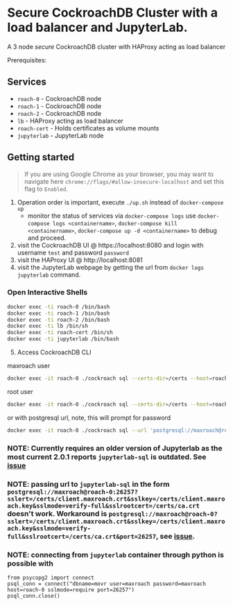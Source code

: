 # Secure CockroachDB Cluster with a load balancer and JupyterLab.
A 3 node *secure* CockroachDB cluster with HAProxy acting as load balancer

Prerequisites:

## Services
* `roach-0` - CockroachDB node
* `roach-1` - CockroachDB node
* `roach-2` - CockroachDB node
* `lb` - HAProxy acting as load balancer
* `roach-cert` - Holds certificates as volume mounts
* `jupyterlab` - JupyterLab node

## Getting started
>If you are using Google Chrome as your browser, you may want to navigate here `chrome://flags/#allow-insecure-localhost` and set this flag to `Enabled`. 

1) Operation order is important, execute `./up.sh` instead of `docker-compose up`
	- monitor the status of services via `docker-compose logs`
          use `docker-compose logs <containername>`, `docker-compose kill <containername>`, `docker-compose up -d <containername>`
          to debug and proceed.
2) visit the CockroachDB UI @ https://localhost:8080 and login with username `test` and password `password`
3) visit the HAProxy UI @ http://localhost:8081
4) visit the JupyterLab webpage by getting the url from `docker logs jupyterlab` command.

### Open Interactive Shells
```bash
docker exec -ti roach-0 /bin/bash
docker exec -ti roach-1 /bin/bash
docker exec -ti roach-2 /bin/bash
docker exec -ti lb /bin/sh
docker exec -ti roach-cert /bin/sh
docker exec -ti jupyterlab /bin/bash
```

5) Access CockroachDB CLI

maxroach user

```bash
docker exec -it roach-0 ./cockroach sql --certs-dir=/certs --host=roach-0:26257 --user=maxroach --database=movr
```

root user

```bash
docker exec -it roach-0 ./cockroach sql --certs-dir=/certs --host=roach-0:26257
```

or with postgresql url, note, this will prompt for password

```bash
docker exec -it roach-0 ./cockroach sql --url 'postgresql://maxroach@roach-0:26257?sslert=/certs/client.maxroach.crt&sslkey=/certs/client.maxroach.key&sslmode=verify-full&sslrootcert=/certs/ca.crt' --database movr
```

### NOTE: Currently requires an older version of Jupyterlab as the most current 2.0.1 reports `jupyterlab-sql` is outdated. See [issue](https://github.com/pbugnion/jupyterlab-sql/issues/131)

### NOTE: passing url to `jupyterlab-sql` in the form `postgresql://maxroach@roach-0:26257?sslert=/certs/client.maxroach.crt&sslkey=/certs/client.maxroach.key&sslmode=verify-full&sslrootcert=/certs/ca.crt` doesn't work. Workaround is `postgresql://maxroach@roach-0?sslert=/certs/client.maxroach.crt&sslkey=/certs/client.maxroach.key&sslmode=verify-full&sslrootcert=/certs/ca.crt&port=26257`, see [issue](https://github.com/pbugnion/jupyterlab-sql/issues/135).

### NOTE: connecting from `jupyterlab` container through python is possible with
```
from psycopg2 import connect
psql_conn = connect("dbname=movr user=maxroach password=maxroach host=roach-0 sslmode=require port=26257")
psql_conn.close()
```
